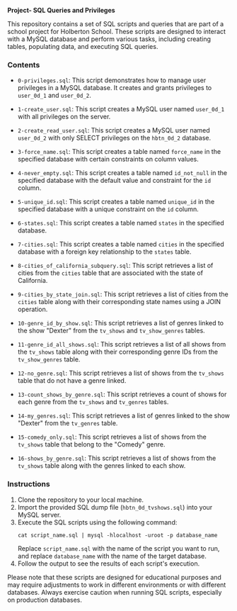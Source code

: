 **Project- SQL Queries and Privileges**

This repository contains a set of SQL scripts and queries that are part of a school project for Holberton School. These scripts are designed to interact with a MySQL database and perform various tasks, including creating tables, populating data, and executing SQL queries.

### Contents

- `0-privileges.sql`: This script demonstrates how to manage user privileges in a MySQL database. It creates and grants privileges to `user_0d_1` and `user_0d_2`.

- `1-create_user.sql`: This script creates a MySQL user named `user_0d_1` with all privileges on the server.

- `2-create_read_user.sql`: This script creates a MySQL user named `user_0d_2` with only SELECT privileges on the `hbtn_0d_2` database.

- `3-force_name.sql`: This script creates a table named `force_name` in the specified database with certain constraints on column values.

- `4-never_empty.sql`: This script creates a table named `id_not_null` in the specified database with the default value and constraint for the `id` column.

- `5-unique_id.sql`: This script creates a table named `unique_id` in the specified database with a unique constraint on the `id` column.

- `6-states.sql`: This script creates a table named `states` in the specified database.

- `7-cities.sql`: This script creates a table named `cities` in the specified database with a foreign key relationship to the `states` table.

- `8-cities_of_california_subquery.sql`: This script retrieves a list of cities from the `cities` table that are associated with the state of California.

- `9-cities_by_state_join.sql`: This script retrieves a list of cities from the `cities` table along with their corresponding state names using a JOIN operation.

- `10-genre_id_by_show.sql`: This script retrieves a list of genres linked to the show "Dexter" from the `tv_shows` and `tv_show_genres` tables.

- `11-genre_id_all_shows.sql`: This script retrieves a list of all shows from the `tv_shows` table along with their corresponding genre IDs from the `tv_show_genres` table.

- `12-no_genre.sql`: This script retrieves a list of shows from the `tv_shows` table that do not have a genre linked.

- `13-count_shows_by_genre.sql`: This script retrieves a count of shows for each genre from the `tv_shows` and `tv_genres` tables.

- `14-my_genres.sql`: This script retrieves a list of genres linked to the show "Dexter" from the `tv_genres` table.

- `15-comedy_only.sql`: This script retrieves a list of shows from the `tv_shows` table that belong to the "Comedy" genre.

- `16-shows_by_genre.sql`: This script retrieves a list of shows from the `tv_shows` table along with the genres linked to each show.

### Instructions

1. Clone the repository to your local machine.
2. Import the provided SQL dump file (`hbtn_0d_tvshows.sql`) into your MySQL server.
3. Execute the SQL scripts using the following command:
   ```
   cat script_name.sql | mysql -hlocalhost -uroot -p database_name
   ```
   Replace `script_name.sql` with the name of the script you want to run, and replace `database_name` with the name of the target database.
4. Follow the output to see the results of each script's execution.

Please note that these scripts are designed for educational purposes and may require adjustments to work in different environments or with different databases. Always exercise caution when running SQL scripts, especially on production databases.

